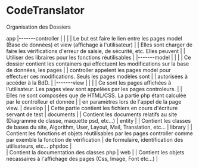 # CodeTranslator

Organisation des Dossiers

app
|-------controller
|	|
|	|	Le but est faire le lien entre les pages model (Base de données) et view (affichage à l'utilisateur)
|	|	Elles sont charger de faire les vérifications d'erreur de saisie, de sécurité, etc. Elles peuvent
|	|	Utiliser des libraires pour les fonctions réutilisables
|
|-------model
|	|
|	|	Ce dossier contient les containers qui effectuent les modifications sur la base de données, les pages
|	|	controller appelent les pages model pour effectuer ces modifications. Seuls les pages modèles sont
|	|	autorisées à accéder à la BdD.
|
|-------view
|	|
|	|	Ce sont les pages affichées à l'utilisateur. Les pages view sont appelées par les pages controleurs.
|	|	Elles ne sont composées que de HTML/CSS. La partie php étant calculée par le controlleur et donnée
|	|	en paramètres lors de l'appel de la page view.
|
develop
|
|	Cette partie contient les fichiers en cours d'écriture servant de test
|
documents
|
|	Contient les documents relatifs au site (Diagramme de classe, maquette psd, etc...)
|
entity
|
|	Contient les classes de bases du site, Algorithm, User, Layout, Mail, Translation, etc...
|
library
|
|	Contient les fonctions et objets réutilisables par les pages controller comme par exemble la fonction de vérification
|	de formulaire, identification des utilisateurs, etc...
phpdoc
|	
|	Contient la documentation des classes php
|
web
|
|	Contient les objets nécassaires à l'affichage des pages (Css, Image, Font etc...)
|

